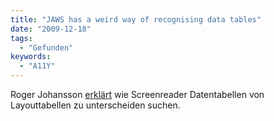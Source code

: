 ```yaml
---
title: "JAWS has a weird way of recognising data tables"
date: "2009-12-18"
tags:
  - "Gefunden"
keywords:
  - "A11Y"
---
```


Roger Johansson [erklärt](https://www.456bereastreet.com/archive/200912/jaws_has_a_weird_way_of_recognising_data_tables/) wie Screenreader Datentabellen von Layouttabellen zu unterscheiden suchen.
